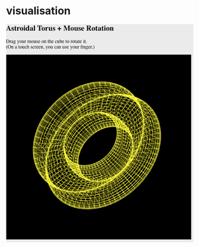 # visualisation
![alt text](https://raw.githubusercontent.com/dRysak/visualisation/PA1/Screenshot%202023-01-14%20at%2023.40.17.png)
